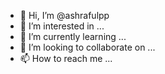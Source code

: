 - 👋 Hi, I’m @ashrafulpp
- 👀 I’m interested in ...
- 🌱 I’m currently learning ...
- 💞️ I’m looking to collaborate on ...
- 📫 How to reach me ...

<!---
ashrafulpp/ashrafulpp is a ✨ special ✨ repository because its `README.md` (this file) appears on your GitHub profile.
You can click the Preview link to take a look at your changes.
--->

